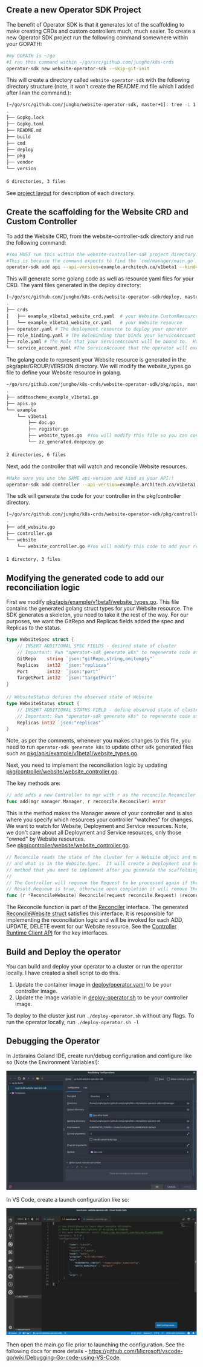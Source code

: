 ## Create a new Operator SDK Project

The benefit of Operator SDK is that it generates lot of the scaffolding to make creating CRDs and custom controllers much, much easier.  To create a new Operator SDK project run the following command somewhere within your GOPATH:

```sh
#my GOPATH is ~/go
#I ran this command within ~/go/src/github.com/jungho/k8s-crds
operator-sdk new website-operator-sdk --skip-git-init
```

This will create a directory called `website-operator-sdk` with the following directory structure (note, it won't create the README.md file which I added after I ran the command.):

```sh
[~/go/src/github.com/jungho/website-operator-sdk, master+1]: tree -L 1
.
├── Gopkg.lock
├── Gopkg.toml
├── README.md
├── build
├── cmd
├── deploy
├── pkg
├── vendor
└── version

6 directories, 3 files
```

See [project layout](https://github.com/operator-framework/operator-sdk/blob/master/doc/project_layout.md) for description of each directory.

## Create the scaffolding for the Website CRD and Custom Controller

To add the Website CRD, from the website-controller-sdk directory and run the following command:

```sh
#You MUST run this within the website-controller-sdk project directory.  Otherwise it will fail.  
#This is because the command expects to find the `cmd/manager/main.go` file. 
operator-sdk add api --api-version=example.architech.ca/v1beta1 --kind=Website
```

This will generate some golang code as well as resource yaml files for your CRD.  The yaml files generated in the deploy directory:

```sh
[~/go/src/github.com/jungho/k8s-crds/website-operator-sdk/deploy, master]: tree -L 2
.
├── crds
│   ├── example_v1beta1_website_crd.yaml  # your Website CustomResourceDefinition
│   └── example_v1beta1_website_cr.yaml   # your Website resource
├── operator.yaml # The deployment resource to deploy your operator
├── role_binding.yaml # The RoleBinding that binds your ServiceAccount to the Role 
├── role.yaml # The Role that your ServiceAccount will be bound to.  Has the necessary permissions to access the apiserver.
└── service_account.yaml #The ServiceAccount that the operator will execute as
```

The golang code to represent your Website resource is generated in the pkg/apis/GROUP/VERSION directory.  We will modify the website_types.go file to define your Website resource in golang.

```sh
~/go/src/github.com/jungho/k8s-crds/website-operator-sdk/pkg/apis, master+1]: tree -L 3
.
├── addtoscheme_example_v1beta1.go
├── apis.go
└── example
    └── v1beta1
        ├── doc.go
        ├── register.go
        ├── website_types.go  #You will modify this file so you can consume your Website resource in golang
        └── zz_generated.deepcopy.go

2 directories, 6 files
```

Next, add the controller that will watch and reconcile Website resources.  

```sh
#Make sure you use the SAME api-version and kind as your API!!
operator-sdk add controller --api-version=example.architech.ca/v1beta1 --kind=Website
```

The sdk will generate the code for your controller in the pkg/controller directory.

```sh
[~/go/src/github.com/jungho/k8s-crds/website-operator-sdk/pkg/controller, master+1]: tree -L 2
.
├── add_website.go
├── controller.go
└── website
    └── website_controller.go #You will modify this code to add your reconciliation logic.

1 directory, 3 files
```
## Modifying the generated code to add our reconciliation logic 

First we modify [pkg/apis/example/v1beta1/website_types.go](./pkg/apis/example/v1beta1/website_types.go). This file contains the generated golang struct types for your Website resource. The SDK generates a skeleton, you need to take it the rest of the way.  For our purposes, we want the GitRepo and Replicas fields added the spec and Replicas to the status.

```go
type WebsiteSpec struct {
	// INSERT ADDITIONAL SPEC FIELDS - desired state of cluster
	// Important: Run "operator-sdk generate k8s" to regenerate code after modifying this file
	GitRepo    string `json:"gitRepo,string,omitempty"`
	Replicas   int32  `json:"replicas"`
	Port       int32  `json:"port"`
	TargetPort int32  `json:"targetPort"`
}

// WebsiteStatus defines the observed state of Website
type WebsiteStatus struct {
	// INSERT ADDITIONAL STATUS FIELD - define observed state of cluster
	// Important: Run "operator-sdk generate k8s" to regenerate code after modifying this file
	Replicas int32 `json:"replicas"`
}
```
 Note, as per the comments, whenever you makes changes to this file, you need to run `operator-sdk generate k8s` to update other sdk generated files such as 
[pkg/apis/example/v1beta1/website_types.go](./pkg/apis/example/v1beta1/zz_generated.deepcopy.go).

Next, you need to implement the reconciliation logic by updating [pkg/controller/website/website_controller.go](./pkg/controller/website/website_controller.go).

The key methods are:

```go
// add adds a new Controller to mgr with r as the reconcile.Reconciler
func add(mgr manager.Manager, r reconcile.Reconciler) error 
```
This is the method makes the Manager aware of your controller and is also where you specify which resources
your controller "watches" for changes.  We want to watch for Website, Deployment and Service resources.  Note, we don't
care about all Deployment and Service resources, only those "owned" by Website resources.  
See [pkg/controller/website/website_controller.go](./pkg/controller/website/website_controller.go).

```go
// Reconcile reads the state of the cluster for a Website object and makes changes based on the state read
// and what is in the Website.Spec.  It will create a Deployment and Service if they do not exist.  This is the key
// method that you need to implement after you generate the scaffolding.
//
// The Controller will requeue the Request to be processed again if the returned error is non-nil or
// Result.Requeue is true, otherwise upon completion it will remove the work from the queue.
func (r *ReconcileWebsite) Reconcile(request reconcile.Request) (reconcile.Result, error) 
```

The Reconcile function is part of the [Reconciler](./vendor/sigs.k8s.io/controller-runtime/pkg/reconcile/reconcile.go) interface. The generated [ReconcileWebsite struct]() satisfies this interface.  It is responsible for implementing the reconciliation logic and will be invoked for each ADD, UPDATE, DELETE event for our Website resource.  See the [Controller Runtime Client API](https://github.com/operator-framework/operator-sdk/blob/master/doc/user/client.md) for the key interfaces.

## Build and Deploy the operator

You can build and deploy your operator to a cluster or run the operator locally.  I have created a shell script to do this.

1. Update the container image in [deploy/operator.yaml](./deploy/operator.yaml) to be your controller image.
2. Update the image variable in [deploy-operator.sh](./deploy-operator.sh) to be your controller image.

To deploy to the cluster just run `./deploy-operator.sh` without any flags.
To run the operator locally, run `./deploy-operator.sh -l` 

## Debugging the Operator

In Jetbrains Goland IDE, create run/debug configuration and configure like so (Note the Environment Variables!):

![Run/Debug Configuration for Golang](./goland-debug-config.png)

In VS Code, create a launch configuration like so:

![VSCode Debug Launch Configuration](./debug-go-vscode.png)

Then open the main.go file prior to launching the configuration.  See the following docs for more details - https://github.com/Microsoft/vscode-go/wiki/Debugging-Go-code-using-VS-Code.